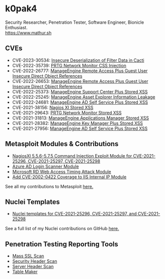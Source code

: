 # k0pak4
Security Researcher, Penetration Tester, Software Engineer, Bionicle Enthusiast.  
https://www.mathur.sh


## CVEs
- CVE-2023-30534: [Insecure Deserialization of Filter Data in Cacti](https://github.com/Cacti/cacti/security/advisories/GHSA-77rf-774j-6h3p)
- CVE-2022-35739: [PRTG Network Monitor CSS Injection](https://raxis.com/blog/cve-2022-35739)
- CVE-2022-26777: [ManageEngine Remote Access Plus Guest User Insecure Direct Object References](https://raxis.com/blog/cve-2022-26653-and-cve-2022-26777)
- CVE-2022-26653: [ManageEngine Remote Access Plus Guest User Insecure Direct Object References](https://raxis.com/blog/cve-2022-26653-and-cve-2022-26777)
- CVE-2022-25373: [ManageEngine Support Center Plus Stored XSS](https://raxis.com/blog/cve-2022-25373)
- CVE-2022-25245: [ManageEngine Asset Explorer Information Leakage](https://raxis.com/blog/cve-2022-25245)
- CVE-2022-24681: [ManageEngine AD Self Service Plus Stored XSS](https://raxis.com/blog/cve-2022-24681)
- CVE-2021-38156: [Nagios XI Stored XSS](https://raxis.com/blog/cve-2021-38156)
- CVE-2021-29643: [PRTG Network Monitor Stored XSS](https://raxis.com/blog/prtg-network-monitor-cve-2021-29643)
- CVE-2021-31813: [ManageEngine Applications Manager Stored XSS](https://raxis.com/blog/cve-2021-31813)
- CVE-2021-28382: [ManageEngine Key Manager Plus Stored XSS](https://raxis.com/blog/cve-2021-28382)
- CVE-2021-27956: [ManageEngine AD Self Service Plus Stored XSS](https://raxis.com/blog/cve-2021-27956-manage-engine-xss)


## Metasploit Modules & Contributions
- [NagiosXI 5.5.6-5.7.5 Command Injection Exploit Module for CVE-2021-25296, CVE-2021-25297, CVE-2021-25298](https://github.com/rapid7/metasploit-framework/pull/17494)
- [Azure AD Login Scanner Module](https://raxis.com/blog/metasploit-azure-ad-login)
- [Microsoft RD Web Access Timing Attack Module](https://raxis.com/blog/rd-web-access-vulnerability)
- [Add CVE-2002-0422 Coverage to IIS Internal IP Module](https://github.com/rapid7/metasploit-framework/pull/15782)

See all my contributions to Metasploit [here.](https://github.com/rapid7/metasploit-framework/pulls?q=is%3Amerged+is%3Apr+author%3Ak0pak4+)


## Nuclei Templates
- [Nuclei templates for CVE-2021-25296, CVE-2021-25297, and CVE-2021-25298](https://github.com/projectdiscovery/nuclei-templates/pull/6615)

See a full list of my Nuclei contributions on GitHub [here.](https://github.com/projectdiscovery/nuclei-templates/pulls?q=is%3Amerged+is%3Apr+author%3Ak0pak4+)


## Penetration Testing Reporting Tools
- [Mass SSL Scan](https://github.com/k0pak4/mass-sslscan)
- [Security Header Scan](https://github.com/k0pak4/security-header-scan)
- [Server Header Scan](https://github.com/k0pak4/server-header-scan)
- [Table Maker](https://github.com/k0pak4/table-maker)
